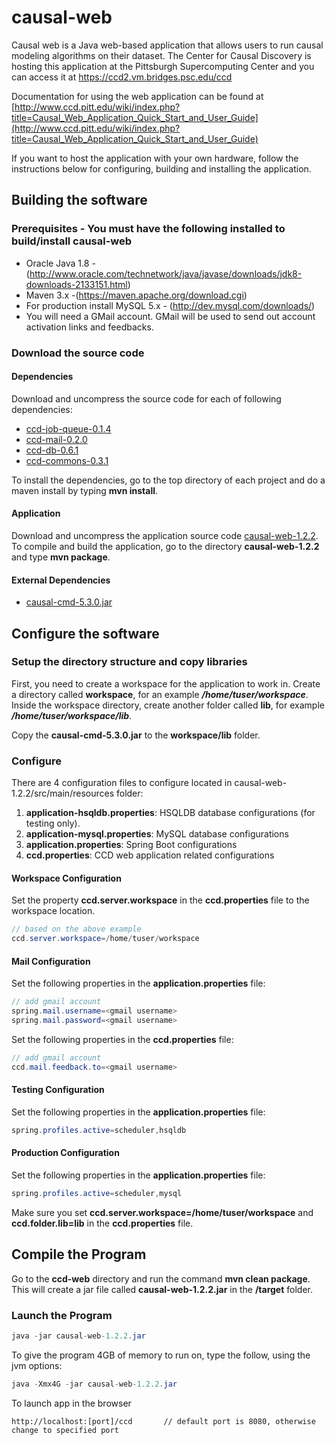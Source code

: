 # causal-web
Causal web is a Java web-based application that allows users to run causal modeling algorithms on their dataset.  The Center for Causal Discovery is hosting this application at the Pittsburgh Supercomputing Center and you can access it at https://ccd2.vm.bridges.psc.edu/ccd

Documentation for using the web application can be found at [http://www.ccd.pitt.edu/wiki/index.php?title=Causal_Web_Application_Quick_Start_and_User_Guide](http://www.ccd.pitt.edu/wiki/index.php?title=Causal_Web_Application_Quick_Start_and_User_Guide) 

If you want to host the application with your own hardware, follow the instructions below for configuring, building and installing the application.

## Building the software

### Prerequisites - You must have the following installed to build/install causal-web
* Oracle Java 1.8 - (http://www.oracle.com/technetwork/java/javase/downloads/jdk8-downloads-2133151.html)
* Maven 3.x -(https://maven.apache.org/download.cgi)
* For production install MySQL 5.x - (http://dev.mysql.com/downloads/)
* You will need a GMail account.  GMail will be used to send out account activation links and feedbacks.

### Download the source code
#### Dependencies
Download and uncompress the source code for each of following dependencies:

* [ccd-job-queue-0.1.4](https://github.com/bd2kccd/ccd-job-queue/releases/tag/v0.1.4)
* [ccd-mail-0.2.0](https://github.com/bd2kccd/ccd-mail/releases/tag/v0.2.0)
* [ccd-db-0.6.1](https://github.com/bd2kccd/ccd-db/releases/tag/v0.6.1)
* [ccd-commons-0.3.1](https://github.com/bd2kccd/ccd-commons/releases/tag/v0.3.1)

To install the dependencies, go to the top directory of each project and do a maven install by typing **mvn install**.

#### Application
Download and uncompress the application source code  [causal-web-1.2.2](https://github.com/bd2kccd/causal-web/releases/tag/v1.2.2).  To compile and build the application, go to the directory **causal-web-1.2.2** and type **mvn package**.

#### External Dependencies
* [causal-cmd-5.3.0.jar](https://github.com/cmu-phil/tetrad/releases/tag/v5.3.0-20160624)

## Configure the software

### Setup the directory structure and copy libraries
First, you need to create a workspace for the application to work in.  Create a directory called **workspace**, for an example ***/home/tuser/workspace***.  
Inside the workspace directory, create another folder called **lib**, for example ***/home/tuser/workspace/lib***.  

Copy the **causal-cmd-5.3.0.jar** to the  **workspace/lib** folder.

### Configure
There are 4 configuration files to configure located in causal-web-1.2.2/src/main/resources folder:
1. **application-hsqldb.properties**: HSQLDB database configurations (for testing only).
2. **application-mysql.properties**: MySQL database configurations
3. **application.properties**: Spring Boot configurations
4. **ccd.properties**: CCD web application related configurations

#### Workspace Configuration
Set the property **ccd.server.workspace** in the  **ccd.properties** file to the workspace location.
```java
// based on the above example
ccd.server.workspace=/home/tuser/workspace
```

#### Mail Configuration
Set the following properties in the **application.properties** file:
```java
// add gmail account
spring.mail.username=<gmail username>
spring.mail.password=<gmail username>
```
Set the following properties in the **ccd.properties** file:
```java
// add gmail account
ccd.mail.feedback.to=<gmail username>
```

#### Testing Configuration
Set the following properties in the **application.properties** file:
```java
spring.profiles.active=scheduler,hsqldb
```

#### Production Configuration
Set the following properties in the **application.properties** file:
```java
spring.profiles.active=scheduler,mysql
```

Make sure you set **ccd.server.workspace=/home/tuser/workspace** and **ccd.folder.lib=lib** in the **ccd.properties** file.

## Compile the Program
Go to the **ccd-web** directory and run the command **mvn clean package**. This will create a jar file called **causal-web-1.2.2.jar** in the **/target** folder.

### Launch the Program
```java
java -jar causal-web-1.2.2.jar
```
To give the program 4GB of memory to run on, type the follow, using the jvm options:
```java
java -Xmx4G -jar causal-web-1.2.2.jar
```

To launch app in the browser
```
http://localhost:[port]/ccd       // default port is 8080, otherwise change to specified port
```
